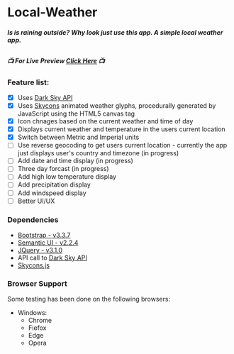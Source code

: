 # Local-Weather
#### *Is is raining outside? Why look just use this app.  A simple local weather app.*

##

##### :tv: For Live Preview [Click Here](https://biffyn.github.io/Local-Weather/) :tv:

### Feature list:

 - [x] Uses [Dark Sky API](https://darksky.net)
 - [x] Uses [Skycons](http://darkskyapp.github.io/skycons/) animated weather glyphs, procedurally generated by JavaScript using the HTML5 canvas tag
 - [x] Icon chnages based on the current weather and time of day
 - [x] Displays current weather and temperature in the users current location
 - [x] Switch between Metric and Imperial units
 - [ ] Use reverse geocoding to get users current location - currently the app just displays user's country and timezone (in progress)
 - [ ] Add date and time display (in progress)
 - [ ] Three day forcast (in progress)
 - [ ] Add high low temperature display
 - [ ] Add precipitation display
 - [ ] Add windspeed display
 - [ ] Better UI/UX

### Dependencies 
* [Bootstrap - v3.3.7](http://getbootstrap.com/)
* [Semantic UI - v2.2.4](http://semantic-ui.com/)
* [JQuery - v3.1.0](https://jquery.com/)
* API call to [Dark Sky API](https://darksky.net)
* [Skycons.js](https://rawgithub.com/darkskyapp/skycons/master/skycons.js)


### Browser Support

Some testing has been done on the following browsers:

* Windows:
	* Chrome
	* Fiefox
	* Edge
	* Opera

